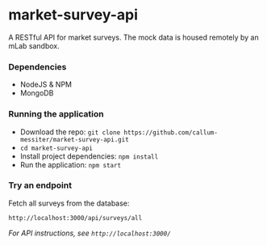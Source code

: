 # market-survey-api
<p>A RESTful API for market surveys. The mock data is housed remotely by an mLab sandbox.</p>

<h3>Dependencies</h3>
<ul>
	<li>NodeJS & NPM</li>
	<li>MongoDB</li>
</ul>

<h3>Running the application</h3>
<ul>
	<li>Download the repo: <code>git clone https://github.com/callum-messiter/market-survey-api.git</code></li>
	<li><code>cd market-survey-api</code></li>
	<li>Install project dependencies: <code>npm install</code></li>
	<li>Run the application: <code>npm start</code></li>
</ul>

<h3>Try an endpoint</h3>
<p>Fetch all surveys from the database:</p>
<code>http://localhost:3000/api/surveys/all</code>

<p><i>For API instructions, see <code>http://localhost:3000/</code></i></p>

